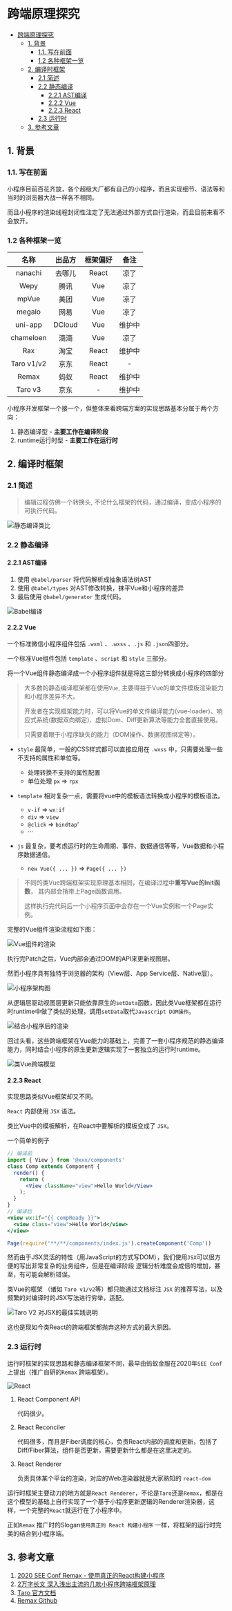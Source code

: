 # 跨端原理探究

- [跨端原理探究](#跨端原理探究)
  - [1. 背景](#1-背景)
    - [1.1. 写在前面](#11-写在前面)
    - [1.2 各种框架一览](#12-各种框架一览)
  - [2. 编译时框架](#2-编译时框架)
    - [2.1 简述](#21-简述)
    - [2.2 静态编译](#22-静态编译)
      - [2.2.1 AST编译](#221-ast编译)
      - [2.2.2 Vue](#222-vue)
      - [2.2.3 React](#223-react)
    - [2.3 运行时](#23-运行时)
  - [3. 参考文章](#3-参考文章)


## 1. 背景
### 1.1. 写在前面

小程序目前百花齐放，各个超级大厂都有自己的小程序，而且实现细节、语法等和当时的浏览器大战一样各不相同。

而且小程序的渲染线程封闭性注定了无法通过外部方式自行渲染，而且目前来看不会放开。
   
### 1.2 各种框架一览
|名称|出品方|框架偏好|备注
|:-:|:-:|:-:|:-:|
|nanachi|去哪儿|React|凉了|
|Wepy|腾讯|Vue|凉了|
|mpVue|美团|Vue|凉了|
|megalo|网易|Vue|凉了|
|uni-app|DCloud|Vue|维护中|
|chameloen|滴滴|Vue|凉了|
|Rax|淘宝|React|维护中|
|Taro v1/v2|京东|React|-|
|Remax|蚂蚁|React|维护中|
|Taro v3|京东|-|维护中|

小程序开发框架一个接一个，但整体来看跨端方案的实现思路基本分属于两个方向：

1. 静态编译型 - **主要工作在编译阶段**
2. runtime运行时型 - **主要工作在运行时**

## 2. 编译时框架
### 2.1 简述

> 编辑过程仿佛一个转换头, 不论什么框架的代码，通过编译，变成小程序的可执行代码。

![静态编译类比](assets/transform.png)

### 2.2 静态编译

#### 2.2.1 AST编译

1. 使用 `@babel/parser` 将代码解析成抽象语法树AST
2. 使用 `@babel/types` 对AST修改转换，抹平Vue和小程序的差异
3. 最后使用 `@babel/generator` 生成代码。

![Babel编译](assets/babel.png)

#### 2.2.2 Vue
一个标准微信小程序组件包括 `.wxml` 、`.wxss` 、`.js` 和 `.json`四部分。

一个标准Vue组件包括 `template` 、`script` 和 `style` 三部分。

将一个Vue组件静态编译成一个小程序组件就是将这三部分转换成小程序的四部分

> 大多数的静态编译框架都在使用`Vue`, 主要得益于Vue的单文件模板渲染能力和小程序差异不大。
> 
> 开发者在实现框架能力时，可以将Vue的单文件编译能力(vue-loader)、响应式系统(数据双向绑定)、虚拟Dom、Diff更新算法等能力全套直接使用。
> 
> 只需要着眼于小程序缺失的能力（DOM操作、数据视图绑定等）。

- `style` 最简单，一般的CSS样式都可以直接应用在 `.wxss` 中，只需要处理一些不支持的属性和单位等。
  - 处理转换不支持的属性配置
  - 单位处理 `px` => `rpx`

- `template` 相对复杂一点，需要将vue中的模板语法转换成小程序的模板语法。

  - `v-if` => `wx:if`
  - `div` => `view`
  - `@click` => `bindtap`‘
  - ···

- `js` 最复杂，要考虑运行时的生命周期、事件、数据通信等等，Vue数据和小程序数据通信。
  - `new Vue({ ... })` => `Page({ ... })`

> 不同的类Vue跨端框架实现原理基本相同，在编译过程中**重写Vue的Init函数**， 其内部会捎带上Page函数调用。
> 
> 这样执行完代码后一个小程序页面中会存在一个Vue实例和一个Page实例。

完整的Vue组件渲染流程如下图：

![Vue组件的渲染](assets/vue-render.png)

执行完Patch之后，Vue内部会通过DOM的API来更新视图层。

然而小程序具有独特于浏览器的架构（View层、App Service层、Native层）。

![小程序架构图](assets/mini.png)

从逻辑层驱动视图层更新只能依靠原生的`setData`函数，因此类Vue框架都在运行时runtime中做了类似的处理，调用`setData`取代`Javascript DOM操作`。

![结合小程序后的渲染](assets/vue-mini-render.png)

回过头看，这些跨端框架在Vue能力的基础上，完善了一套小程序规范的静态编译能力，同时结合小程序的原生更新逻辑实现了一套独立的运行时runtime。

![类Vue跨端模型](assets/vue-mini.png)


#### 2.2.3 React

实现思路类似Vue框架却又不同。

`React` 内部使用 `JSX` 语法。

类比Vue中的模板解析，在React中要解析的模板变成了 `JSX`。

一个简单的例子
```jsx
// 编译前
import { View } from '@xxx/components'
class Comp extends Component {
  render() {
    return (
      <View className="view">Hello World</View>
    );
  }
}
// 编译后
<view wx:if="{{ compReady }}">
  <view class="view">Hello World</view>
</view>

Page(require('**/**/components/index.js').createComponent('Comp'))
```

然而由于JSX灵活的特性（用JavaScript的方式写DOM），我们使用`JSX`可以很方便的写出非常复杂的业务组件，但是在编译阶段 逻辑分析难度会成倍的增加，甚至，有可能会解析错误。

类Vue的框架 （诸如 `Taro v1/v2`等）都只能通过文档标注 `JSX` 的推荐写法，以及频繁的对编译时的JSX写法进行穷举，适配。

![Taro V2 对JSX的最佳实践说明](assets/taro-jsx.png)

这也是现如今类React的跨端框架都抛弃这种方式的最大原因。

### 2.3 运行时

运行时框架的实现思路和静态编译框架不同，最早由蚂蚁金服在2020年`SEE Conf`上提出（推广自研的`Remax` 跨端框架）。

![React](assets/react.png)

1. React Component API
  
    代码很少。

2. React Reconciler
   
   代码很多，而且是Fiber调度的核心，负责React内部的调度和更新，包括了Diff/Fiber算法，组件是否更新，需要更新什么都是在这里决定的。
3. React Renderer

    负责具体某个平台的渲染，对应的Web渲染器就是大家熟知的 `react-dom`

运行时框架主要动刀的地方就是`React Renderer`，不论是`Taro`还是`Remax`，都是在这个模型的基础上自行实现了一个基于小程序更新逻辑的Renderer渲染器，这样，一个完整的`React`就运行在了小程序中。

正如`Remax` 推广时的Slogan`使用真正的 React 构建小程序` 一样，将框架的运行时完美的结合到小程序端。

## 3. 参考文章

1. [2020 SEE Conf Remax - 使用真正的React构建小程序](https://www.yuque.com/seeconf/2020/qsytho)
2. [2万字长文 深入浅出主流的几款小程序跨端框架原理](https://juejin.cn/post/6881597846307635214#heading-19)
3. [Taro 官方文档](https://taro-docs.jd.com/docs)
4. [Remax Github](https://github.com/remaxjs/remax)
